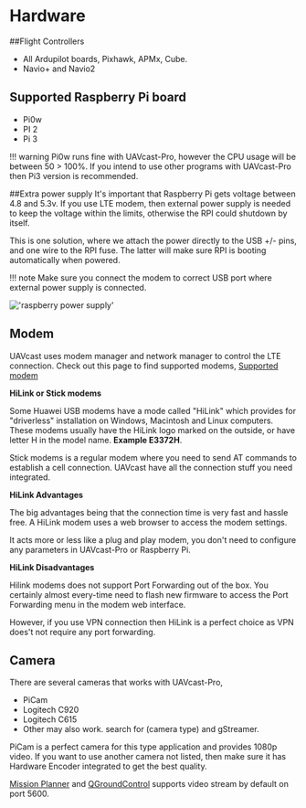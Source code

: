 # Hardware

##Flight Controllers
* All Ardupilot boards, Pixhawk, APMx, Cube.  
* Navio+ and Navio2

## Supported Raspberry Pi board

* Pi0w
* PI 2
* Pi 3

!!! warning
    Pi0w runs fine with UAVcast-Pro, however the CPU usage will be between 50 > 100%.
    If you intend to use other programs with UAVcast-Pro then Pi3 version is recommended.

##Extra power supply
It's important that Raspberry Pi gets voltage between 4.8 and 5.3v. If you use LTE modem, then external power supply is needed
to keep the voltage within the limits, otherwise the RPI could shutdown by itself.

This is one solution, where we attach the power directly to the USB +/- pins, and one wire to the RPI fuse. The latter will make sure RPI is booting automatically when powered.

!!! note
    Make sure you connect the modem to correct USB port where external power supply is connected.

!['raspberry power supply'](images/raspberry-power.jpg)

## Modem
UAVcast uses modem manager and network manager to control the LTE connection.
Check out this page to find supported modems, [Supported modem](https://www.freedesktop.org/wiki/Software/ModemManager/SupportedDevices/)

**HiLink or Stick modems**

Some Huawei USB modems have a mode called "HiLink" which provides for "driverless" installation on Windows, Macintosh and Linux computers. These modems usually have the HiLink logo marked on the outside, or have letter H in the model name. **Example E3372H**.

Stick modems is a regular modem where you need to send AT commands to establish a cell connection. UAVcast have all the connection stuff you need integrated.

**HiLink Advantages**

The big advantages being that the connection time is very fast and hassle free.
A HiLink modem uses a web browser to access the modem settings.

It acts more or less like a plug and play modem, you don't need to configure any parameters in UAVcast-Pro or Raspberry Pi.

**HiLink Disadvantages**

Hilink modems does not support Port Forwarding out of the box. You certainly almost every-time need to flash new firmware to access the Port Forwarding menu in the modem web interface.

However, if you use VPN connection then HiLink is a perfect choice as VPN does't not require any port forwarding.

## Camera
There are several cameras that works with UAVcast-Pro, 

* PiCam
* Logitech C920
* Logitech C615
* Other may also work. search for (camera type) and gStreamer.

PiCam is a perfect camera for this type application and provides 1080p video.
If you want to use another camera not listed, then make sure it has Hardware Encoder integrated to get the best quality.

[Mission Planner](http://ardupilot.org/planner/docs/mission-planner-installation.html) and [QGroundControl](http://qgroundcontrol.com/) supports video stream by default on port 5600.
